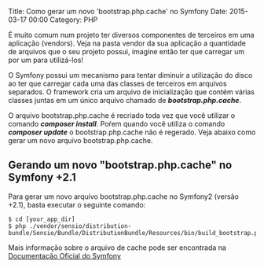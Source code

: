 Title: Como gerar um novo 'bootstrap.php.cache' no Symfony
Date: 2015-03-17 00:00
Category: PHP

É muito comum num projeto ter diversos componentes de terceiros em uma aplicação (vendors). Veja na pasta vendor da sua aplicação a quantidade de arquivos que o seu projeto possui, imagine então ter que carregar um por um para utilizá-los!

O Symfony possui um mecanismo para tentar diminuir a utilização do disco ao ter que carregar cada uma das classes de terceiros em arquivos separados. O framework cria um arquivo de inicialização que contém várias classes juntas em um único arquivo chamado de ***bootstrap.php.cache***. 

O arquivo bootstrap.php.cache é recriado toda vez que você utilizar o comando ***composer install***.
Poŕem quando você utiliza o comando ***composer update*** o bootstrap.php.cache não é regerado. Veja abaixo como gerar um novo arquivo bootstrap.php.cache.

## Gerando um novo "bootstrap.php.cache" no Symfony +2.1

Para gerar um novo arquivo bootstrap.php.cache no Symfony2 (versão +2.1), basta executar o seguinte comando:

    $ cd [your_app_dir]
    $ php ./vendor/sensio/distribution-bundle/Sensio/Bundle/DistributionBundle/Resources/bin/build_bootstrap.php

Mais informação sobre o arquivo de cache pode ser encontrada na [Documentação Oficial do Symfony](http://symfony.com/doc/current/book/performance.html#use-bootstrap-files)
